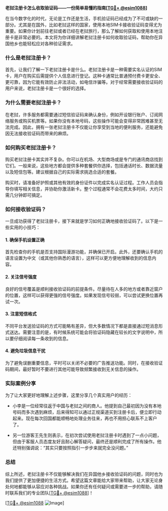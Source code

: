 **老挝注册卡怎么收取验证码——一份简单易懂的指南[[TG💪+ @esim1088](https://t.me/s/esim1088)]**

在当今数字化的时代，无论是工作还是生活，手机验证码已经成为了不可或缺的一部分。尤其是在国外，比如老挝这样的国家，使用本地SIM卡接收验证码变得尤为重要。如果你计划前往老挝或者已经在老挝旅行，那么了解如何获取和使用本地注册卡是非常必要的。本文将为你详细讲解老挝注册卡如何收取验证码，帮助你在异国他乡也能轻松应对各种验证需求。

### 什么是老挝注册卡？

首先，让我们了解一下老挝注册卡是什么。老挝注册卡是一种需要实名认证的SIM卡，用户在购买后需提供个人信息进行登记。这种卡通常比普通预付费卡更安全、更可靠，因为它能有效防止非法活动，如电信诈骗等。对于经常需要接收验证码的用户来说，老挝注册卡是一个很好的选择。

### 为什么需要老挝注册卡？

在老挝，许多服务都需要通过短信验证码来确认身份，例如开设银行账户、订阅网络服务或购买机票等。如果你没有本地号码，这些操作可能会变得非常困难甚至无法完成。因此，拥有一张老挝注册卡不仅能让你享受到当地的便利服务，还能避免因无法接收验证码而带来的麻烦。

### 如何购买老挝注册卡？

购买老挝注册卡其实并不复杂。你可以在机场、大型商场或是专门的通讯商店找到它们。一般来说，这些地方都会提供多种套餐供你选择，包括通话时长、数据流量以及短信包等。建议根据自己的实际需求挑选合适的套餐。

购买时，请准备好护照或其他有效的身份证件以完成实名认证过程。工作人员会指导你填写相关信息，并协助你激活新卡。整个过程通常不会花费太多时间，大约只需几分钟即可搞定。

### 如何接收验证码？

一旦成功获得了老挝注册卡，接下来就是学习如何正确地接收验证码了。以下是一些实用的小技巧：

#### 1. 确保手机设置正确
首先检查你的手机是否支持国际漫游功能，并确保已开启。此外，还要确认手机的语言设置为中文（或其他你熟悉的语言），这样可以更方便地理解收到的信息内容。

#### 2. 关注信号强度
良好的信号覆盖是顺利接收验证码的前提条件。尽量待在人多的地方或者靠近窗户的位置，这样可以获得更强的信号强度。如果发现信号较弱，可以尝试更换位置再试一次。

#### 3. 注意短信格式
不同平台发送验证码的方式可能略有差异，但大多数情况下都是直接通过短消息形式送达。需要注意的是，有时候系统可能会将验证码隐藏在较长的文字说明中，所以要仔细阅读每一条收到的信息。

#### 4. 避免垃圾信息干扰
为了避免误删重要信息，平时可以关闭不必要的广告推送功能。同时，在接收验证码期间，最好暂时不要进行其他可能导致频繁接收到无关信息的操作。

### 实际案例分享

为了让大家更好地理解上述步骤，这里分享几个真实用户的经历：

- 小李是一位经常往返于中国与老挝之间的商人。他提到自己最初因为没有本地号码而多次遇到麻烦，后来得知可以通过正规渠道买到注册卡后，便立即行动起来。现在每次回国都能顺畅地处理业务往来，再也不用担心联系不上客户了。
  
- 另一位游客王先生则表示，在初次尝试使用老挝注册卡时遇到了一点小问题，但由于客服人员态度友好且耐心解答疑问，最终还是顺利完成了所有操作。他还特别强调说：“其实只要按照指引一步步来就完全没问题。”

### 总结

综上所述，老挝注册卡不仅能够解决我们在异国他乡接收验证码的问题，同时也为我们提供了更加便捷的生活方式。希望这篇文章能给大家带来帮助，让大家无论身处何地都能够从容应对各种挑战。如果你还有任何疑问或需要进一步的帮助，请随时联系我们的专业团队[[TG💪+ @esim1088](https://t.me/s/esim1088)]！

[[TG💪+ @esim1088](https://t.me/s/esim1088) ![Image](https://i.postimg.cc/4NQfJmqS/Snipaste-2025-05-13-00-14-12.png)]